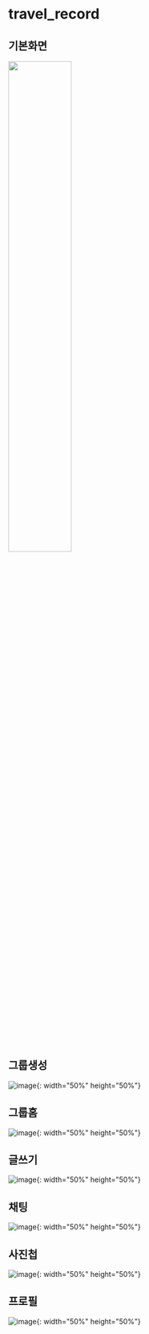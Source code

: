 # travel_record

 

## 기본화면
<img src = "https://user-images.githubusercontent.com/69678386/112291493-81498800-8cd3-11eb-9ae6-56804afc5d65.png" width="50%" height="50%">


## 그룹생성
![image](https://user-images.githubusercontent.com/69678386/112291574-91616780-8cd3-11eb-91fb-7b45526e7977.png){: width="50%" height="50%"}

## 그룹홈
![image](https://user-images.githubusercontent.com/69678386/112291684-af2ecc80-8cd3-11eb-81db-18c99ab2a5a3.png){: width="50%" height="50%"}

## 글쓰기
![image](https://user-images.githubusercontent.com/69678386/112291798-cbcb0480-8cd3-11eb-9d6a-bfa54ed1d1e3.png){: width="50%" height="50%"}

## 채팅
![image](https://user-images.githubusercontent.com/69678386/112291842-da192080-8cd3-11eb-85e4-f95509f55ffa.png){: width="50%" height="50%"}

## 사진첩
![image](https://user-images.githubusercontent.com/69678386/112291892-e56c4c00-8cd3-11eb-9eef-43214025c3ac.png){: width="50%" height="50%"}

## 프로필
![image](https://user-images.githubusercontent.com/69678386/112291934-ee5d1d80-8cd3-11eb-81bb-86b2b4cf68ca.png){: width="50%" height="50%"}



